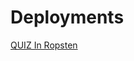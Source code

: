 # Deployments
[QUIZ In Ropsten](https://ropsten.etherscan.io/address/0x74f0b668ea3053052deaa5eedd1815f579f0ee03#readContract)